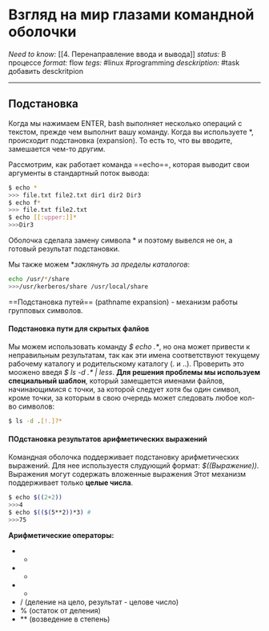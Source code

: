 # Взгляд на мир глазами командной оболочки
*Need to know:* [[4. Перенаправление ввода и вывода]]
*status:* В процессе
*format:* flow
*tegs:* #linux #programming 
*desckription:*  #task добавить desckritpion

---

## Подстановка
Когда мы нажимаем ENTER, bash выполняет несколько операций с текстом, прежде чем выполнит вашу команду. Когда вы используете \*, происходит подстановка (expansion). То есть то, что вы вводите, замешается чем-то другим.

Рассмотрим, как работает команда ==echo==, которая выводит свои аргументы в стандартный поток вывода:
```bash
$ echo *
>>> file.txt file2.txt dir1 dir2 Dir3
$ echo f*
>>> file.txt file2.txt
$ echo [[:upper:]]*
>>>Dir3
```
Оболочка сделала замену символа \* и поэтому вывелся не он, а готовый результат подстановки.

Мы также можем **заклянуть за пределы каталогов*:
```bash
echo /usr/*/share
>>>/usr/kerberos/share /usr/local/share
```

==Подстановка путей== (pathname expansion) - механизм работы групповых символов.

#### Подстановка пути для скрытых фалйов
Мы можем использовать команду *$ echo .\**, но она может привести к неправильным результатам, так как эти имена соответствуют текущему рабочему каталогу и родительскому каталогу (. и ..). Проверить это моожено введя *$ ls -d .\* | less*. **Для решения проблемы мы используем специальный шаблон**, который замещается именами файлов, начинающимися с точки, за которой следует хотя бы один символ, кроме точки, за которым в свою очередь может следовать любое кол-во символов:
```bash
$ ls -d .[!.]?*
```

#### ПОдстановка результатов арифметических выражений
Командная оболочка поддерживает подстановку арифметических выражений. Для нее используестя слудующий формат: *$((Выражение))*. Выражения могут содержать вложенные выражения Этот механизм поддерживает только **целые числа**.
```bash
$ echo $((2+2))
>>>4
$ echo $(($(5**2))*3) #
>>>75
```

**Арифметические операторы:**
- +
- -
- *
- / (деление на цело, результат - целове число)
- % (остаток от деления)
- ** (возведение в степень)